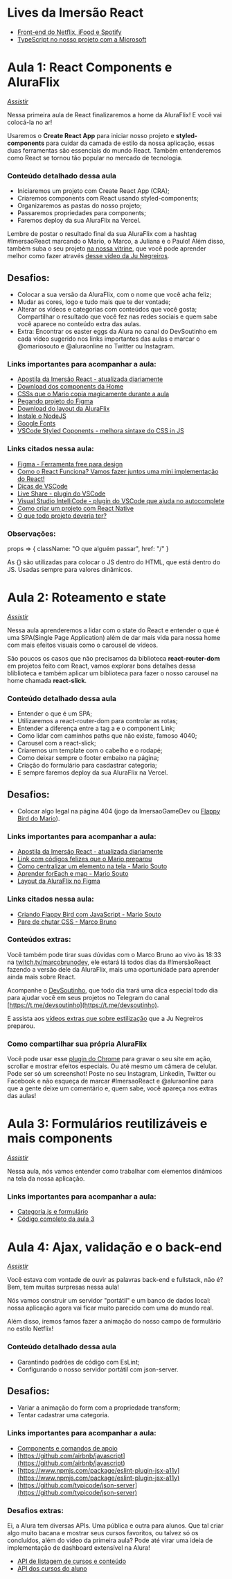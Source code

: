 # Lives da Imersão React

- [Front-end do Netflix, iFood e Spotify](https://www.youtube.com/watch?v=Dcn-tVmSxyU)
- [TypeScript no nosso projeto com a Microsoft](https://www.youtube.com/watch?v=SpWFDTvgS9k)

# Aula 1: React Components e AluraFlix

[_Assistir_](https://www.youtube.com/watch?v=DQ3A2PTpDBU)

Nessa primeira aula de React finalizaremos a home da AluraFlix! E você vai colocá-la no ar!

Usaremos o **Create React App** para iniciar nosso projeto e **styled-components** para cuidar da camada de estilo da nossa aplicação, essas duas ferramentas são essenciais do mundo React. Também entenderemos como React se tornou tão popular no mercado de tecnologia.

### Conteúdo detalhado dessa aula

- Iniciaremos um projeto com Create React App (CRA);
- Criaremos components com React usando styled-components;
- Organizaremos as pastas do nosso projeto;
- Passaremos propriedades para components;
- Faremos deploy da sua AluraFlix na Vercel.

Lembre de postar o resultado final da sua AluraFlix com a hashtag #ImersaoReact marcando o Mario, o Marco, a Juliana e o Paulo! Além disso, também suba o seu projeto [na nossa vitrine](https://github.com/imersao-alura/vitrine-imersao-react), que você pode aprender melhor como fazer através [desse vídeo da Ju Negreiros](https://www.youtube.com/watch?v=4qy23EulMbw&feature=youtu.be).

## Desafios:

- Colocar a sua versão da AluraFlix, com o nome que você acha feliz;
- Mudar as cores, logo e tudo mais que te der vontade;
- Alterar os vídeos e categorias com conteúdos que você gosta;
  Compartilhar o resultado que você fez nas redes sociais e quem sabe você aparece no conteúdo extra das aulas.
- Extra: Encontrar os easter eggs da Alura no canal do DevSoutinho em cada vídeo sugerido nos links importantes das aulas e marcar o @omariosouto e @aluraonline no Twitter ou Instagram.

### Links importantes para acompanhar a aula:

- [Apostila da Imersão React - atualizada diariamente](https://drive.google.com/file/d/1Y6W-rGJgKYek2kRjIqg9Pn-gWPv4KcGO/view?usp=sharing)
- [Download dos components da Home](https://github.com/imersao-alura/arquivos-extras-imersao-react/raw/master/componentes-extras-aula01.zip)
- [CSSs que o Mario copia magicamente durante a aula](https://gist.github.com/omariosouto/19dafd5ca155c46b3dcb31df89cfba55)
- [Pegando projeto do Figma](https://www.youtube.com/watch?v=-TaHyW4nMtg&feature=youtu.be)
- [Download do layout da AluraFlix](https://drive.google.com/file/d/1ml7tw1x0KLYDUKIIsHu6SRZeFZnnmmV_/view?usp=sharing)
- [Instale o NodeJS](https://nodejs.org/pt-br/)
- [Google Fonts](https://fonts.google.com/)
- [VSCode Styled Coponents - melhora sintaxe do CSS in JS](https://marketplace.visualstudio.com/items?itemName=jpoissonnier.vscode-styled-components)

### Links citados nessa aula:

- [Figma - Ferramenta free para design](https://www.figma.com/)
- [Como o React Funciona? Vamos fazer juntos uma mini implementação do React!](https://www.youtube.com/watch?v=5MzOCxSWrrc)
- [Dicas de VSCode](https://www.alura.com.br/artigos/visualstudio-code-instalacao-teclas-de-atalho-plugins-e-integracoes)
- [Live Share - plugin do VSCode](https://marketplace.visualstudio.com/items?itemName=MS-vsliveshare.vsliveshare)
- [Visual Studio IntelliCode - plugin do VSCode que ajuda no autocomplete](https://marketplace.visualstudio.com/items?itemName=VisualStudioExptTeam.vscodeintellicode)
- [Como criar um projeto com React Native](https://www.youtube.com/watch?v=k1vdmXDgMJI&list=PLTcmLKdIkOWkkBSilAr6iqdnSDXdiiyIq)
- [O que todo projeto deveria ter?](https://www.youtube.com/watch?v=yMRSDdifGW8)

### Observações:

props => { className: "O que alguém passar", href: "/" }

As {} são utilizadas para colocar o JS dentro do HTML, que está dentro do JS. Usadas sempre para valores dinâmicos.

# Aula 2: Roteamento e state

[_Assistir_](https://www.youtube.com/watch?v=B2GNlpRWhcw)

Nessa aula aprenderemos a lidar com o state do React e entender o que é uma SPA(Single Page Application) além de dar mais vida para nossa home com mais efeitos visuais como o carousel de vídeos.

São poucos os casos que não precisamos da biblioteca **react-router-dom** em projetos feito com React, vamos explorar bons detalhes dessa bliblioteca e também aplicar um biblioteca para fazer o nosso carousel na home chamada **react-slick**.

### Conteúdo detalhado dessa aula

- Entender o que é um SPA;
- Utilizaremos a react-router-dom para controlar as rotas;
- Entender a diferença entre a tag a e o component Link;
- Como lidar com caminhos paths que não existe, famoso 4040;
- Carousel com a react-slick;
- Criaremos um template com o cabelho e o rodapé;
- Como deixar sempre o footer embaixo na página;
- Criação do formulário para casdastrar categoria;
- E sempre faremos deploy da sua AluraFlix na Vercel.

## Desafios:

- Colocar algo legal na página 404 (jogo da ImersaoGameDev ou [Flappy Bird do Mario](https://www.youtube.com/watch?v=jOAU81jdi-c&list=PLTcmLKdIkOWmeNferJ292VYKBXydGeDej)).

### Links importantes para acompanhar a aula:

- [Apostila da Imersão React - atualizada diariamente](https://drive.google.com/file/d/1Y6W-rGJgKYek2kRjIqg9Pn-gWPv4KcGO/view?usp=sharing)
- [Link com códigos felizes que o Mario preparou](https://gist.github.com/omariosouto/5a3cb806f5be71cfc52909bca0eaa634)
- [Como centralizar um elemento na tela - Mario Souto](https://www.youtube.com/watch?v=Cu-HP-gvggg)
- [Aprender forEach e map - Mario Souto](https://www.youtube.com/watch?v=JbzcLKiTThk)
- [Layout da AluraFlix no Figma](https://www.figma.com/file/rh7zm3wAz3SomVwby1iQYV/AluraFlix?node-id=181%3A10)

### Links citados nessa aula:

- [Criando Flappy Bird com JavaScript - Mario Souto](https://www.youtube.com/watch?v=jOAU81jdi-c&list=PLTcmLKdIkOWmeNferJ292VYKBXydGeDej)
- [Pare de chutar CSS - Marco Bruno](https://www.youtube.com/watch?v=5PS6ku8NzIE&list=PLirko8T4cEmx5eBb1-9j6T6Gl4aBtZ_5x)

### Conteúdos extras:

Você também pode tirar suas dúvidas com o Marco Bruno ao vivo às 18:33 na [twitch.tv/marcobrunodev](https://twitch.tv/marcobrunodev), ele estará lá todos dias da #ImersãoReact fazendo a versão dele da AluraFlix, mais uma oportunidade para aprender ainda mais sobre React.

Acompanhe o [DevSoutinho](https://youtube.com/c/DevSoutinho), que todo dia trará uma dica especial todo dia para ajudar você em seus projetos no Telegram do canal [https://t.me/devsoutinho](https://t.me/devsoutinho).

E assista aos [vídeos extras que sobre estilização](https://www.youtube.com/watch?v=nDxp3YEpR1E&list=PLbcp5RKTX5wNF34qxISyWY6kignmhBQRT) que a Ju Negreiros preparou.

### Como compartilhar sua própria AluraFlix

Você pode usar esse [plugin do Chrome](https://chrome.google.com/webstore/detail/screencastify-screen-vide/mmeijimgabbpbgpdklnllpncmdofkcpn) para gravar o seu site em ação, scrollar e mostrar efeitos especiais. Ou até mesmo um câmera de celular. Pode ser só um screenshot! Poste no seu Instagram, Linkedin, Twitter ou Facebook e não esqueça de marcar #ImersaoReact e @aluraonline para que a gente deixe um comentário e, quem sabe, você apareça nos extras das aulas!

# Aula 3: Formulários reutilizáveis e mais components

[_Assistir_](https://www.youtube.com/watch?v=ybnbwXSUCrE)

Nessa aula, nós vamos entender como trabalhar com elementos dinâmicos na tela da nossa aplicação.

### Links importantes para acompanhar a aula:

- [Categoria.js e formulário](https://gist.github.com/omariosouto/e04dd020257ff18fdff307ae2b26e00f)
- [Código completo da aula 3](https://github.com/omariosouto/lucasflix/tree/live/src)

# Aula 4: Ajax, validação e o back-end

[_Assistir_](https://www.youtube.com/watch?v=LCOnvYqWf5g)

Você estava com vontade de ouvir as palavras back-end e fullstack, não é? Bem, tem muitas surpresas nessa aula!

Nós vamos construir um servidor "portátil" e um banco de dados local: nossa aplicação agora vai ficar muito parecido com uma do mundo real.

Além disso, iremos famos fazer a animação do nosso campo de formulário no estilo Netflix!

### Conteúdo detalhado dessa aula

- Garantindo padrões de código com EsLint;
- Configurando o nosso servidor portátil com json-server.

## Desafios:

- Variar a animação do form com a propriedade transform;
- Tentar cadastrar uma categoria.

### Links importantes para acompanhar a aula:

- [Components e comandos de apoio](https://gist.github.com/omariosouto/643616a1f923b3350675b643cccb462a)
- [https://github.com/airbnb/javascript](https://github.com/airbnb/javascript)
- [https://www.npmjs.com/package/eslint-plugin-jsx-a11y](https://www.npmjs.com/package/eslint-plugin-jsx-a11y)
- [https://github.com/typicode/json-server](https://github.com/typicode/json-server)

### Desafios extras:

Ei, a Alura tem diversas APIs. Uma pública e outra para alunos. Que tal criar algo muito bacana e mostrar seus cursos favoritos, ou talvez só os concluídos, além do video da primeira aula? Pode até virar uma ideia de implementação de dashboard extensível na Alura!

- [API de listagem de cursos e conteúdo](https://suporte.alura.com.br/article/315-como-funciona-a-api-publica-da-alura)
- [API dos cursos do aluno](https://suporte.alura.com.br/article/314-beta-api-do-dashboard-para-alunos)
